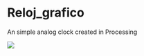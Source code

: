 # Reloj_grafico
An simple analog clock created in Processing

<img src="https://i.imgur.com/s7tGft8.png"/>
